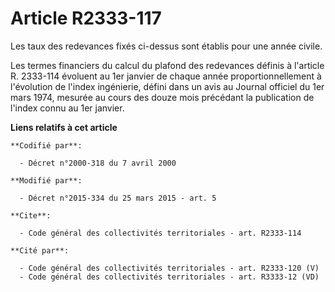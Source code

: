 # Article R2333-117

Les taux des redevances fixés ci-dessus sont établis pour une année civile.

Les termes financiers du calcul du plafond des redevances définis à l'article R. 2333-114 évoluent au 1er janvier de chaque
année proportionnellement à l'évolution de l'index ingénierie, défini dans un avis au Journal officiel du 1er mars 1974,
mesurée au cours des douze mois précédant la publication de l'index connu au 1er janvier.

**Liens relatifs à cet article**

	**Codifié par**:

	  - Décret n°2000-318 du 7 avril 2000

	**Modifié par**:

	  - Décret n°2015-334 du 25 mars 2015 - art. 5

	**Cite**:

	  - Code général des collectivités territoriales - art. R2333-114

	**Cité par**:

	  - Code général des collectivités territoriales - art. R2333-120 (V)
	  - Code général des collectivités territoriales - art. R3333-12 (VD)
